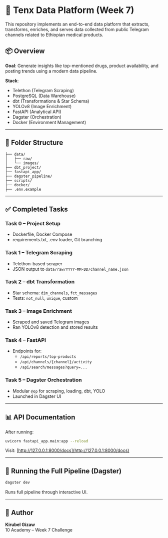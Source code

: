
# 🚀 Tenx Data Platform (Week 7)

This repository implements an end-to-end data platform that extracts, transforms, enriches, and serves data collected from public Telegram channels related to Ethiopian medical products.

## 📦 Overview

**Goal**: Generate insights like top-mentioned drugs, product availability, and posting trends using a modern data pipeline.

**Stack**:
- Telethon (Telegram Scraping)
- PostgreSQL (Data Warehouse)
- dbt (Transformations & Star Schema)
- YOLOv8 (Image Enrichment)
- FastAPI (Analytical API)
- Dagster (Orchestration)
- Docker (Environment Management)

---

## 🧩 Folder Structure

```
├── data/
│   ├── raw/
│   └── images/
├── dbt_project/
├── fastapi_app/
├── dagster_pipeline/
├── scripts/
├── docker/
├── .env.example
```

---

## ✅ Completed Tasks

### Task 0 – Project Setup
- Dockerfile, Docker Compose
- requirements.txt, .env loader, Git branching

### Task 1 – Telegram Scraping
- Telethon-based scraper
- JSON output to `data/raw/YYYY-MM-DD/channel_name.json`

### Task 2 – dbt Transformation
- Star schema: `dim_channels`, `fct_messages`
- Tests: `not_null`, `unique`, custom

### Task 3 – Image Enrichment
- Scraped and saved Telegram images
- Ran YOLOv8 detection and stored results

### Task 4 – FastAPI
- Endpoints for:
  - `/api/reports/top-products`
  - `/api/channels/{channel}/activity`
  - `/api/search/messages?query=...`

### Task 5 – Dagster Orchestration
- Modular `@op` for scraping, loading, dbt, YOLO
- Launched in Dagster UI

---

## 📊 API Documentation

After running:
```bash
uvicorn fastapi_app.main:app --reload
```

Visit: [http://127.0.0.1:8000/docs](http://127.0.0.1:8000/docs)

---

## 🔄 Running the Full Pipeline (Dagster)

```bash
dagster dev
```

Runs full pipeline through interactive UI.

---

## 📝 Author

**Kirubel Gizaw**  
10 Academy – Week 7 Challenge  
